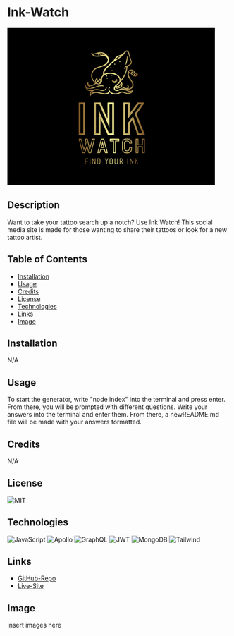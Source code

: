 # Ink-Watch
![Logo](./client/src/images/logo.png)

## Description
Want to take your tattoo search up a notch? Use Ink Watch! This social media site is made for those wanting to share their tattoos or look for a new tattoo artist.


## Table of Contents
- [Installation](#installation)
- [Usage](#usage)
- [Credits](#credits)
- [License](#license)
- [Technologies](#technologies)
- [Links](#links)
- [Image](#image)


## Installation
N/A


## Usage
To start the generator, write "node index" into the terminal and press enter. From there, you will be prompted with different questions. Write your answers into the terminal and enter them. From there, a newREADME.md file will be made with your answers formatted.


## Credits
N/A




## License
![MIT](https://img.shields.io/badge/License-MIT-yellow.svg)


## Technologies
![JavaScript](https://img.shields.io/badge/JavaScript-323330?style=for-the-badge&logo=javascript&logoColor=F7DF1E)
![Apollo](https://img.shields.io/badge/Apollo%20GraphQL-311C87?&style=for-the-badge&logo=Apollo%20GraphQL&logoColor=white)
![GraphQL](https://img.shields.io/badge/GraphQl-E10098?style=for-the-badge&logo=graphql&logoColor=white)
![JWT](https://img.shields.io/badge/JWT-000000?style=for-the-badge&logo=JSON%20web%20tokens&logoColor=white)
![MongoDB](https://img.shields.io/badge/MongoDB-4EA94B?style=for-the-badge&logo=mongodb&logoColor=white)
![Tailwind](https://img.shields.io/badge/Tailwind_CSS-38B2AC?style=for-the-badge&logo=tailwind-css&logoColor=white)



## Links
- [GitHub-Repo](https://github.com/wobbledy/ink-watch.git)
- [Live-Site](N/A)


## Image
insert images here

